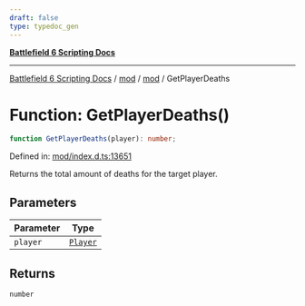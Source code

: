 ```yaml
---
draft: false
type: typedoc_gen
---
```


[**Battlefield 6 Scripting Docs**](../../../_index.md)

***

[Battlefield 6 Scripting Docs](../../../_index.md) / [mod](../../_index.md) / [mod](../_index.md) / GetPlayerDeaths

# Function: GetPlayerDeaths()

```ts
function GetPlayerDeaths(player): number;
```

Defined in: [mod/index.d.ts:13651](https://github.com/battlefield-portal-community/portal-docs/blob/6d87e21c5922a3efb03c634dbe98e5fe6e797672/generators/santiago/mod/index.d.ts#L13651)

Returns the total amount of deaths for the target player.

## Parameters

| Parameter | Type |
| ------ | ------ |
| `player` | [`Player`](../Player/_index.md) |

## Returns

`number`
